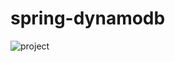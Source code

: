 # spring-dynamodb

![project](https://user-images.githubusercontent.com/21008846/160637572-72ee420d-7791-48d0-a1f1-a6b11daf98a9.png)
